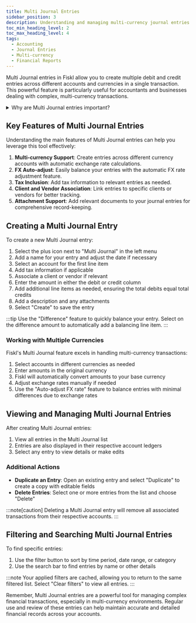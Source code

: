 ```yaml
---
title: Multi Journal Entries
sidebar_position: 3
description: Understanding and managing multi-currency journal entries in Fiskl
toc_min_heading_level: 2
toc_max_heading_level: 4
tags:
  - Accounting
  - Journal Entries
  - Multi-currency
  - Financial Reports
---
```


Multi Journal entries in Fiskl allow you to create multiple debit and credit entries across different accounts and currencies in a single transaction. This powerful feature is particularly useful for accountants and businesses dealing with complex, multi-currency transactions.

<details>
<summary>Why are Multi Journal entries important?</summary>

Multi Journal entries are essential because they:
- Allow for complex accounting adjustments in a single transaction
- Support multi-currency entries with automatic FX rate adjustments
- Provide a comprehensive view of related transactions across accounts
- Streamline the process of recording complex financial events
- Offer flexibility for businesses operating in multiple currencies
</details>

## Key Features of Multi Journal Entries

Understanding the main features of Multi Journal entries can help you leverage this tool effectively:

1. **Multi-currency Support**: Create entries across different currency accounts with automatic exchange rate calculations.
1. **FX Auto-adjust**: Easily balance your entries with the automatic FX rate adjustment feature.
1. **Tax Inclusion**: Add tax information to relevant entries as needed.
1. **Client and Vendor Association**: Link entries to specific clients or vendors for better tracking.
1. **Attachment Support**: Add relevant documents to your journal entries for comprehensive record-keeping.

## Creating a Multi Journal Entry

To create a new Multi Journal entry:

1. Select the plus icon next to "Multi Journal" in the left menu
1. Add a name for your entry and adjust the date if necessary
1. Select an account for the first line item
1. Add tax information if applicable
1. Associate a client or vendor if relevant
1. Enter the amount in either the debit or credit column
1. Add additional line items as needed, ensuring the total debits equal total credits
1. Add a description and any attachments
1. Select "Create" to save the entry

:::tip
Use the "Difference" feature to quickly balance your entry. Select on the difference amount to automatically add a balancing line item.
:::

### Working with Multiple Currencies

Fiskl's Multi Journal feature excels in handling multi-currency transactions:

1. Select accounts in different currencies as needed
1. Enter amounts in the original currency
1. Fiskl will automatically convert amounts to your base currency
1. Adjust exchange rates manually if needed
1. Use the "Auto-adjust FX rate" feature to balance entries with minimal differences due to exchange rates

## Viewing and Managing Multi Journal Entries

After creating Multi Journal entries:

1. View all entries in the Multi Journal list
1. Entries are also displayed in their respective account ledgers
1. Select any entry to view details or make edits

### Additional Actions

- **Duplicate an Entry**: Open an existing entry and select "Duplicate" to create a copy with editable fields
- **Delete Entries**: Select one or more entries from the list and choose "Delete"

:::note[caution]
Deleting a Multi Journal entry will remove all associated transactions from their respective accounts.
:::

## Filtering and Searching Multi Journal Entries

To find specific entries:

1. Use the filter button to sort by time period, date range, or category
1. Use the search bar to find entries by name or other details

:::note
Your applied filters are cached, allowing you to return to the same filtered list. Select "Clear filters" to view all entries.
:::

Remember, Multi Journal entries are a powerful tool for managing complex financial transactions, especially in multi-currency environments. Regular use and review of these entries can help maintain accurate and detailed financial records across your accounts.